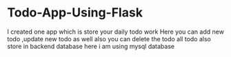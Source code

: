 # Todo-App-Using-Flask

I created one app which is store your daily todo work 
Here you can add new todo ,update new todo as well also you can delete the todo 
all todo also store in backend database 
here i am using mysql database
